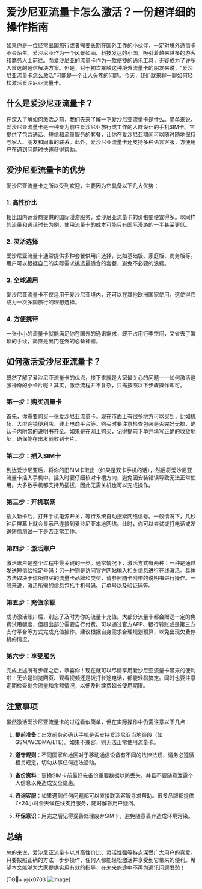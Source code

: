 # 爱沙尼亚流量卡怎么激活？一份超详细的操作指南

如果你是一位经常出国旅行或者需要长期在国外工作的小伙伴，一定对境外通信卡不会陌生。爱沙尼亚作为一个风景如画、科技发达的小国，吸引着越来越多的游客和商务人士前往。而爱沙尼亚的流量卡作为一款便捷的通讯工具，无疑成为了许多人首选的通信解决方案。但是，对于初次接触这种境外流量卡的朋友来说，“爱沙尼亚流量卡怎么激活”可能是一个让人头疼的问题。今天，我们就来聊一聊如何轻松激活爱沙尼亚流量卡。

## 什么是爱沙尼亚流量卡？

在深入了解如何激活之前，我们先来了解一下爱沙尼亚流量卡是什么。简单来说，爱沙尼亚流量卡是一种专为前往爱沙尼亚旅行或工作的人群设计的手机SIM卡。它提供了包含通话、短信和流量服务的套餐，让你在爱沙尼亚期间可以随时随地保持与家人、朋友和同事的联系。此外，爱沙尼亚流量卡还支持多种语言客服，方便用户在遇到问题时快速获得帮助。

## 爱沙尼亚流量卡的优势

爱沙尼亚流量卡之所以受到欢迎，主要因为它具备以下几大优势：

### 1. 高性价比
相比国内运营商提供的国际漫游服务，爱沙尼亚流量卡的价格要便宜得多。以同样的流量和通话时长为例，使用流量卡的成本可能只有国际漫游的一半甚至更低。

### 2. 灵活选择
爱沙尼亚流量卡通常提供多种套餐供用户选择，比如基础版、家庭版、商务版等。用户可以根据自己的实际需求挑选最适合的套餐，避免不必要的浪费。

### 3. 全球通用
爱沙尼亚流量卡不仅适用于爱沙尼亚境内，还可以在其他欧洲国家使用，这使得它成为一次多国旅行的理想选择。

### 4. 方便携带
一张小小的流量卡就能满足你在国外的通讯需求，既不占用行李空间，又省去了繁琐的手续，简直是出门在外的必备神器。

## 如何激活爱沙尼亚流量卡？

既然了解了爱沙尼亚流量卡的优点，接下来就是大家最关心的问题——如何激活这张神奇的小卡片呢？其实，激活流程并不复杂，只需按照以下步骤操作即可。

### 第一步：购买流量卡
首先，你需要购买一张爱沙尼亚流量卡。现在市面上有很多地方可以买到，比如机场、大型连锁便利店、线上电商平台等。购买时要注意检查包装是否完好无损，确认卡内附带的说明书齐全。如果是在网上购买，记得提前下单并填写正确的收货地址，确保能在出发前收到卡片。

### 第二步：插入SIM卡
到达爱沙尼亚后，将你的旧SIM卡取出（如果是双卡手机的话），然后将爱沙尼亚流量卡插入手机中。插入时要仔细核对卡槽方向，避免因安装错误导致无法正常使用。大多数手机都支持热插拔，因此无需关机也可以完成操作。

### 第三步：开机联网
插入新卡后，打开手机电源开关，等待系统自动搜索网络信号。一般情况下，几秒钟后屏幕上就会显示已连接到爱沙尼亚本地网络。此时，你可以尝试拨打电话或发送短信测试一下是否正常工作。

### 第四步：激活账户
激活账户是整个过程中最关键的一步。通常情况下，激活方式有两种：一种是通过发送短信给指定号码；另一种则是访问官方网站输入相关信息进行在线激活。具体方法取决于你所购买的流量卡品牌和类型，请参照随卡附带的说明书进行操作。一般来说，激活所需的信息包括手机号码、订单号以及验证码等。

### 第五步：充值余额
成功激活账户后，别忘了及时为你的流量卡充值。大部分流量卡都会赠送一定的免费试用额度，但超出部分需要自行付费。可以通过官方APP、银行转账或是第三方支付平台等方式完成充值操作。建议根据自身需求合理规划预算，以免出现欠费停机的情况。

### 第六步：享受服务
完成上述所有步骤之后，恭喜你！现在就可以尽情享用爱沙尼亚流量卡带来的便利啦！无论是浏览网页、观看视频还是拨打长途电话，都能轻松搞定。同时也要注意定期检查剩余流量和余额情况，以便及时续费延长使用期限。

## 注意事项

虽然激活爱沙尼亚流量卡的过程看似简单，但在实际操作中仍需注意以下几点：

1. **提前准备**：出发前务必确认手机是否支持爱沙尼亚当地频段（如GSM/WCDMA/LTE）。如果不兼容，则无法正常使用流量卡。
   
2. **遵守规则**：不同国家和地区对于移动通信设备有不同的法律法规，请务必遵循相关规定，切勿从事任何违法活动。
   
3. **备份资料**：更换SIM卡前最好先备份重要数据以防丢失，并且不要随意泄露个人信息以免造成安全隐患。

4. **咨询客服**：如果遇到任何问题都可以直接联系客服寻求帮助。很多品牌都提供7×24小时全天候在线支持服务，随时解答用户疑问。

5. **环保意识**：用完之后记得妥善处理废弃SIM卡，避免随意丢弃造成环境污染。

## 总结

总的来说，爱沙尼亚流量卡以其高性价比、灵活性强等特点深受广大用户的喜爱。只要按照正确的方法一步步操作，任何人都能轻松激活并享受到它带来的便利。希望本文能够为大家提供实用有效的指导，在未来旅途中不再为通讯问题发愁！

[TG💪+ @jx0703 ![Image](https://github.com/user-attachments/assets/dbca1d08-cadb-493c-b0ec-ad6f7a83f270)]